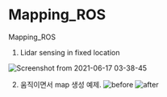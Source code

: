 # Mapping_ROS
Mapping_ROS     
     
     
 1. Lidar sensing in fixed location
  
  ![Screenshot from 2021-06-17 03-38-45](https://user-images.githubusercontent.com/67997760/122331701-c5d86e80-cf24-11eb-90a4-97e715d34419.png)
      
   
   
 2. 움직이면서 map 생성 예제.
          ![before](https://user-images.githubusercontent.com/67997760/122509382-a7669600-d03e-11eb-9836-35b4c7a0c3d9.png)
          ![after](https://user-images.githubusercontent.com/67997760/122509387-a9305980-d03e-11eb-89b1-44d8e2512ae9.png)
